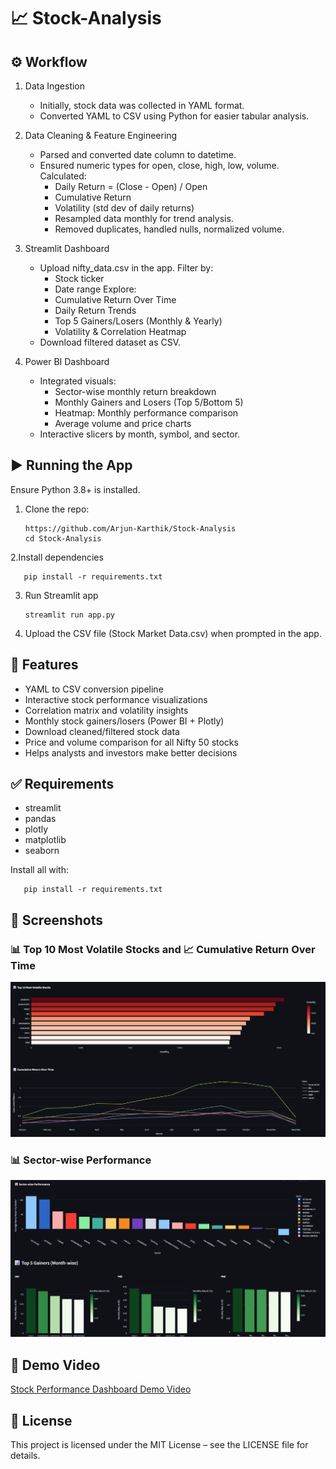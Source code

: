 # 📈 Stock-Analysis

## ⚙️ Workflow
1. Data Ingestion

   - Initially, stock data was collected in YAML format. 
   - Converted YAML to CSV using Python for easier tabular analysis.

2. Data Cleaning & Feature Engineering
   
      - Parsed and converted date column to datetime.
      - Ensured numeric types for open, close, high, low, volume.
      Calculated:
        - Daily Return = (Close - Open) / Open
        - Cumulative Return
        - Volatility (std dev of daily returns)
        - Resampled data monthly for trend analysis.
        - Removed duplicates, handled nulls, normalized volume.

3. Streamlit Dashboard
   
      - Upload nifty_data.csv in the app.
      Filter by:
        - Stock ticker
        - Date range
      Explore:
        - Cumulative Return Over Time
        - Daily Return Trends
        - Top 5 Gainers/Losers (Monthly & Yearly)
        - Volatility & Correlation Heatmap
      - Download filtered dataset as CSV.
  
4. Power BI Dashboard
   
      - Integrated visuals:
          - Sector-wise monthly return breakdown
          - Monthly Gainers and Losers (Top 5/Bottom 5)
          - Heatmap: Monthly performance comparison
          - Average volume and price charts
      - Interactive slicers by month, symbol, and sector.
  
## ▶️ Running the App

Ensure Python 3.8+ is installed.

1. Clone the repo:
   
       https://github.com/Arjun-Karthik/Stock-Analysis
       cd Stock-Analysis

2.Install dependencies

       pip install -r requirements.txt

3. Run Streamlit app

       streamlit run app.py

4. Upload the CSV file (Stock Market Data.csv) when prompted in the app.

## 🧩 Features

  - YAML to CSV conversion pipeline
  - Interactive stock performance visualizations
  - Correlation matrix and volatility insights
  - Monthly stock gainers/losers (Power BI + Plotly)
  - Download cleaned/filtered stock data
  - Price and volume comparison for all Nifty 50 stocks
  - Helps analysts and investors make better decisions

## ✅ Requirements

   - streamlit
   - pandas
   - plotly
   - matplotlib
   - seaborn

Install all with:

       pip install -r requirements.txt

## 📸 Screenshots

### 📊 Top 10 Most Volatile Stocks and 📈 Cumulative Return Over Time

<img src="Screenshots/Bar and Line Chart.png" width="800"/>

### 📊 Sector-wise Performance

<img src="Screenshots/Bar Chart.png" width="800"/>

## 🎥 Demo Video

   <a href="https://www.linkedin.com/posts/arjun-t-a51383200_imdb-movie-dashboard-app-activity-7348370456242003969-Nd0G?utm_source=share&utm_medium=member_desktop&rcm=ACoAADNQBh0BQsEphYCjQb01l17Z8-pUyINZuxs">Stock Performance Dashboard Demo Video</a>

## 📃 License

   This project is licensed under the MIT License – see the LICENSE file for details.
